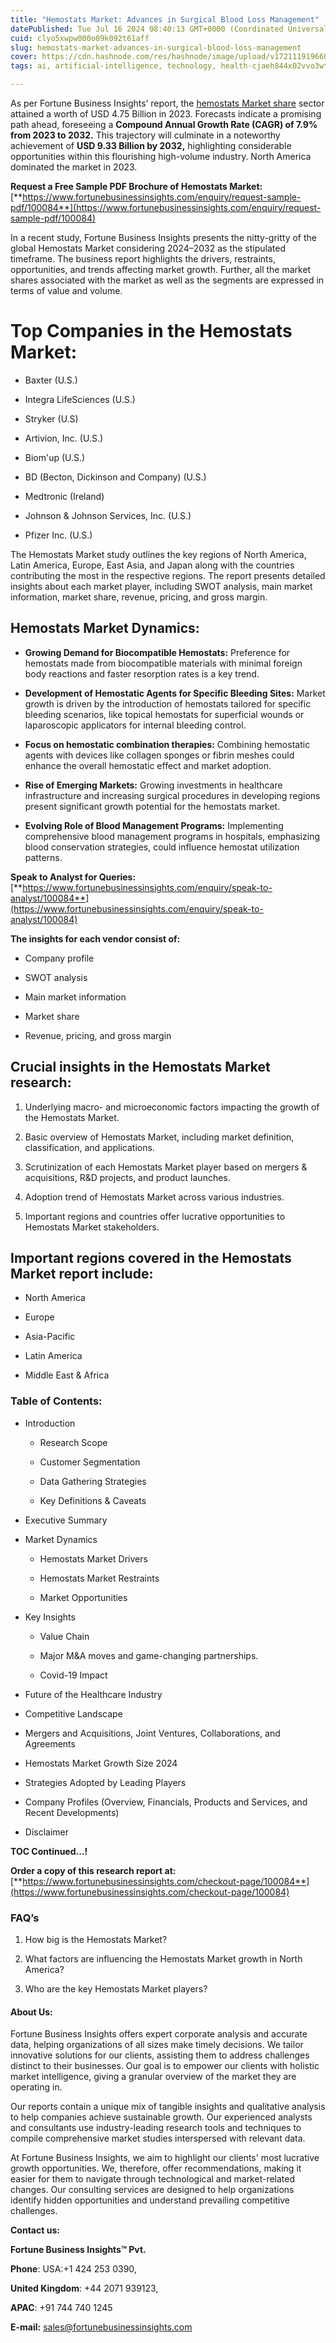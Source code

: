 ```yaml
---
title: "Hemostats Market: Advances in Surgical Blood Loss Management"
datePublished: Tue Jul 16 2024 08:40:13 GMT+0000 (Coordinated Universal Time)
cuid: clyo5xwpw000o09k092t61aff
slug: hemostats-market-advances-in-surgical-blood-loss-management
cover: https://cdn.hashnode.com/res/hashnode/image/upload/v1721119196604/293abac4-108a-4fd9-ae85-07884bad19fb.png
tags: ai, artificial-intelligence, technology, health-cjaeh844x02vvo3wtj5r2s75q, healthcare

---
```


As per Fortune Business Insights’ report, the [hemostats Market share](https://www.fortunebusinessinsights.com/industry-reports/hemostatic-agents-market-100084) sector attained a worth of USD 4.75 Billion in 2023. Forecasts indicate a promising path ahead, foreseeing a **Compound Annual Growth Rate (CAGR) of 7.9% from 2023 to 2032.** This trajectory will culminate in a noteworthy achievement of **USD 9.33 Billion by 2032,** highlighting considerable opportunities within this flourishing high-volume industry. North America dominated the market in 2023.

**Request a Free Sample PDF Brochure of Hemostats Market:** [**https://www.fortunebusinessinsights.com/enquiry/request-sample-pdf/100084**](https://www.fortunebusinessinsights.com/enquiry/request-sample-pdf/100084)

In a recent study, Fortune Business Insights presents the nitty-gritty of the global Hemostats Market considering 2024–2032 as the stipulated timeframe. The business report highlights the drivers, restraints, opportunities, and trends affecting market growth. Further, all the market shares associated with the market as well as the segments are expressed in terms of value and volume.

# **Top Companies in the Hemostats Market:**

* Baxter (U.S.)
    
* Integra LifeSciences (U.S.)
    
* Stryker (U.S)
    
* Artivion, Inc. (U.S.)
    
* Biom'up (U.S.)
    
* BD (Becton, Dickinson and Company) (U.S.)
    
* Medtronic (Ireland)
    
* Johnson & Johnson Services, Inc. (U.S.)
    
* Pfizer Inc. (U.S.)
    

The Hemostats Market study outlines the key regions of North America, Latin America, Europe, East Asia, and Japan along with the countries contributing the most in the respective regions. The report presents detailed insights about each market player, including SWOT analysis, main market information, market share, revenue, pricing, and gross margin.

## Hemostats Market **Dynamics**:

* **Growing Demand for Biocompatible Hemostats:** Preference for hemostats made from biocompatible materials with minimal foreign body reactions and faster resorption rates is a key trend.
    
* **Development of Hemostatic Agents for Specific Bleeding Sites:** Market growth is driven by the introduction of hemostats tailored for specific bleeding scenarios, like topical hemostats for superficial wounds or laparoscopic applicators for internal bleeding control.
    
* **Focus on hemostatic combination therapies:** Combining hemostatic agents with devices like collagen sponges or fibrin meshes could enhance the overall hemostatic effect and market adoption.
    
* **Rise of Emerging Markets:** Growing investments in healthcare infrastructure and increasing surgical procedures in developing regions present significant growth potential for the hemostats market.
    
* **Evolving Role of Blood Management Programs:** Implementing comprehensive blood management programs in hospitals, emphasizing blood conservation strategies, could influence hemostat utilization patterns.
    

**Speak to Analyst for Queries:** [**https://www.fortunebusinessinsights.com/enquiry/speak-to-analyst/100084**](https://www.fortunebusinessinsights.com/enquiry/speak-to-analyst/100084)

**The insights for each vendor consist of:**

* Company profile
    
* SWOT analysis
    
* Main market information
    
* Market share
    
* Revenue, pricing, and gross margin
    

## **Crucial insights in the Hemostats Market research:**

1. Underlying macro- and microeconomic factors impacting the growth of the Hemostats Market.
    
2. Basic overview of Hemostats Market, including market definition, classification, and applications.
    
3. Scrutinization of each Hemostats Market player based on mergers & acquisitions, R&D projects, and product launches.
    
4. Adoption trend of Hemostats Market across various industries.
    
5. Important regions and countries offer lucrative opportunities to Hemostats Market stakeholders.
    

## **Important regions covered in the Hemostats Market report include:**

* North America
    
* Europe
    
* Asia-Pacific
    
* Latin America
    
* Middle East & Africa
    

### **Table of Contents:**

* Introduction
    
    * Research Scope
        
    * Customer Segmentation
        
    * Data Gathering Strategies
        
    * Key Definitions & Caveats
        
* Executive Summary
    
* Market Dynamics
    
    * Hemostats Market Drivers
        
    * Hemostats Market Restraints
        
    * Market Opportunities
        
* Key Insights
    
    * Value Chain
        
    * Major M&A moves and game-changing partnerships.
        
    * Covid-19 Impact
        
* Future of the Healthcare Industry
    
* Competitive Landscape
    
* Mergers and Acquisitions, Joint Ventures, Collaborations, and Agreements
    
* Hemostats Market Growth Size 2024
    
* Strategies Adopted by Leading Players
    
* Company Profiles (Overview, Financials, Products and Services, and Recent Developments)
    
* Disclaimer
    

**TOC Continued…!**

**Order a copy of this research report at:** [**https://www.fortunebusinessinsights.com/checkout-page/100084**](https://www.fortunebusinessinsights.com/checkout-page/100084)

### **FAQ’s**

1. How big is the Hemostats Market?
    
2. What factors are influencing the Hemostats Market growth in North America?
    
3. Who are the key Hemostats Market players?
    

#### **About Us:**

Fortune Business Insights offers expert corporate analysis and accurate data, helping organizations of all sizes make timely decisions. We tailor innovative solutions for our clients, assisting them to address challenges distinct to their businesses. Our goal is to empower our clients with holistic market intelligence, giving a granular overview of the market they are operating in.

Our reports contain a unique mix of tangible insights and qualitative analysis to help companies achieve sustainable growth. Our experienced analysts and consultants use industry-leading research tools and techniques to compile comprehensive market studies interspersed with relevant data.

At Fortune Business Insights, we aim to highlight our clients' most lucrative growth opportunities. We, therefore, offer recommendations, making it easier for them to navigate through technological and market-related changes. Our consulting services are designed to help organizations identify hidden opportunities and understand prevailing competitive challenges.

**Contact us:**

**Fortune Business Insights™ Pvt.**

**Phone**: USA:+1 424 253 0390,

**United Kingdom**: +44 2071 939123,

**APAC**: +91 744 740 1245

**E-mail:** [sales@fortunebusinessinsights.com](mailto:sales@fortunebusinessinsights.com)